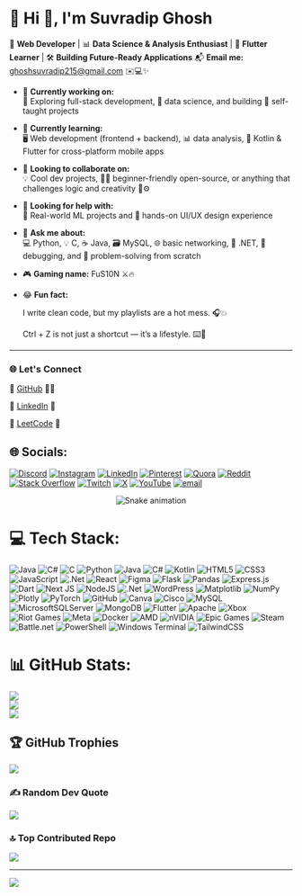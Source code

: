 # 💫 Hi 👋, I'm Suvradip Ghosh
🚀 **Web Developer** | 📊 **Data Science & Analysis Enthusiast** | 📱 **Flutter Learner** | 🛠️ **Building Future-Ready Applications**
📬 **Email me:** [ghoshsuvradip215@gmail.com](mailto:ghoshsuvradip215@gmail.com) ✉️💻✨


- 🔭 **Currently working on:**  
  🧱 Exploring full-stack development, 🧠 data science, and building 🧪 self-taught projects


- 🌱 **Currently learning:**  
  🖥️ Web development (frontend + backend), 📊 data analysis, 📲 Kotlin & Flutter for cross-platform mobile apps


- 🤝 **Looking to collaborate on:**  
  💡 Cool dev projects, 👨‍💻 beginner-friendly open-source, or anything that challenges logic and creativity 🧠⚙️


- 🧠 **Looking for help with:**  
  🤖 Real-world ML projects and 🎨 hands-on UI/UX design experience


- 💬 **Ask me about:**  
  💻 Python, 💡 C, ☕ Java, 🗃️ MySQL, 🌐 basic networking, 🧰 .NET, 🐞 debugging, and 🔧 problem-solving from scratch


- 🎮 **Gaming name:** FuS10N ⚔️🔥


- 😂 **Fun fact:**  

  I write clean code, but my playlists are a hot mess. 🎧💥  

  Ctrl + Z is not just a shortcut — it’s a lifestyle. ⌨️🔁

---

### 🌐 Let's Connect

🔗 [GitHub](https://github.com/Suvradip01) 👨‍💻  

🔗 [LinkedIn](https://www.linkedin.com/in/suvradip01) 💼  

🔗 [LeetCode](https://leetcode.com/u/SuvradipGhosh/) 🧠


## 🌐 Socials:
[![Discord](https://img.shields.io/badge/Discord-%237289DA.svg?logo=discord&logoColor=white)](https://discord.gg/JUbXGYHG26) [![Instagram](https://img.shields.io/badge/Instagram-%23E4405F.svg?logo=Instagram&logoColor=white)](https://instagram.com/Suvra.exe) [![LinkedIn](https://img.shields.io/badge/LinkedIn-%230077B5.svg?logo=linkedin&logoColor=white)](https://linkedin.com/in/suvradip01) [![Pinterest](https://img.shields.io/badge/Pinterest-%23E60023.svg?logo=Pinterest&logoColor=white)](https://pinterest.com/suvradip15) [![Quora](https://img.shields.io/badge/Quora-%23B92B27.svg?logo=Quora&logoColor=white)](https://quora.com/profile/Suvradip) [![Reddit](https://img.shields.io/badge/Reddit-%23FF4500.svg?logo=Reddit&logoColor=white)](https://reddit.com/user/u/AcanthaceaeBig7817 ) [![Stack Overflow](https://img.shields.io/badge/-Stackoverflow-FE7A16?logo=stack-overflow&logoColor=white)](https://stackoverflow.com/users/30808619) [![Twitch](https://img.shields.io/badge/Twitch-%239146FF.svg?logo=Twitch&logoColor=white)](https://twitch.tv/fusionw_w) [![X](https://img.shields.io/badge/X-black.svg?logo=X&logoColor=white)](https://x.com/@SuvradipGhosh7) [![YouTube](https://img.shields.io/badge/YouTube-%23FF0000.svg?logo=YouTube&logoColor=white)](https://youtube.com/@UCCi5LRjSxWDtSAtIQeCmG5Q) [![email](https://img.shields.io/badge/Email-D14836?logo=gmail&logoColor=white)](mailto:ghoshsuvradip215@gmail.com) 


<!-- Snake Game Repo View -->

<div align="center">
  <img src="https://profile-readme-generator.com/assets/snake.svg" alt="Snake animation" />
</div>


# 💻 Tech Stack:
![Java](https://img.shields.io/badge/java-%23ED8B00.svg?style=for-the-badge&logo=openjdk&logoColor=white) ![C#](https://img.shields.io/badge/c%23-%23239120.svg?style=for-the-badge&logo=csharp&logoColor=white) ![C](https://img.shields.io/badge/c-%2300599C.svg?style=for-the-badge&logo=c&logoColor=white) ![Python](https://img.shields.io/badge/python-3670A0?style=for-the-badge&logo=python&logoColor=ffdd54) ![Java](https://img.shields.io/badge/java-%23ED8B00.svg?style=for-the-badge&logo=openjdk&logoColor=white) ![C#](https://img.shields.io/badge/c%23-%23239120.svg?style=for-the-badge&logo=csharp&logoColor=white) ![Kotlin](https://img.shields.io/badge/kotlin-%237F52FF.svg?style=for-the-badge&logo=kotlin&logoColor=white) ![HTML5](https://img.shields.io/badge/html5-%23E34F26.svg?style=for-the-badge&logo=html5&logoColor=white) ![CSS3](https://img.shields.io/badge/css3-%231572B6.svg?style=for-the-badge&logo=css3&logoColor=white) ![JavaScript](https://img.shields.io/badge/javascript-%23323330.svg?style=for-the-badge&logo=javascript&logoColor=%23F7DF1E) ![.Net](https://img.shields.io/badge/.NET-5C2D91?style=for-the-badge&logo=.net&logoColor=white) ![React](https://img.shields.io/badge/react-%2320232a.svg?style=for-the-badge&logo=react&logoColor=%2361DAFB) ![Figma](https://img.shields.io/badge/figma-%23F24E1E.svg?style=for-the-badge&logo=figma&logoColor=white) ![Flask](https://img.shields.io/badge/flask-%23000.svg?style=for-the-badge&logo=flask&logoColor=white) ![Pandas](https://img.shields.io/badge/pandas-%23150458.svg?style=for-the-badge&logo=pandas&logoColor=white) ![Express.js](https://img.shields.io/badge/express.js-%23404d59.svg?style=for-the-badge&logo=express&logoColor=%2361DAFB) ![Dart](https://img.shields.io/badge/dart-%230175C2.svg?style=for-the-badge&logo=dart&logoColor=white) ![Next JS](https://img.shields.io/badge/Next-black?style=for-the-badge&logo=next.js&logoColor=white) ![NodeJS](https://img.shields.io/badge/node.js-6DA55F?style=for-the-badge&logo=node.js&logoColor=white) ![.Net](https://img.shields.io/badge/.NET-5C2D91?style=for-the-badge&logo=.net&logoColor=white) ![WordPress](https://img.shields.io/badge/WordPress-%23117AC9.svg?style=for-the-badge&logo=WordPress&logoColor=white) ![Matplotlib](https://img.shields.io/badge/Matplotlib-%23ffffff.svg?style=for-the-badge&logo=Matplotlib&logoColor=black) ![NumPy](https://img.shields.io/badge/numpy-%23013243.svg?style=for-the-badge&logo=numpy&logoColor=white) ![Plotly](https://img.shields.io/badge/Plotly-%233F4F75.svg?style=for-the-badge&logo=plotly&logoColor=white) ![PyTorch](https://img.shields.io/badge/PyTorch-%23EE4C2C.svg?style=for-the-badge&logo=PyTorch&logoColor=white) ![GitHub](https://img.shields.io/badge/github-%23121011.svg?style=for-the-badge&logo=github&logoColor=white) ![Canva](https://img.shields.io/badge/Canva-%2300C4CC.svg?style=for-the-badge&logo=Canva&logoColor=white) ![Cisco](https://img.shields.io/badge/cisco-%23049fd9.svg?style=for-the-badge&logo=cisco&logoColor=black) ![MySQL](https://img.shields.io/badge/mysql-4479A1.svg?style=for-the-badge&logo=mysql&logoColor=white) ![MicrosoftSQLServer](https://img.shields.io/badge/Microsoft%20SQL%20Server-CC2927?style=for-the-badge&logo=microsoft%20sql%20server&logoColor=white) ![MongoDB](https://img.shields.io/badge/MongoDB-%234ea94b.svg?style=for-the-badge&logo=mongodb&logoColor=white) ![Flutter](https://img.shields.io/badge/Flutter-%2302569B.svg?style=for-the-badge&logo=Flutter&logoColor=white) ![Apache](https://img.shields.io/badge/apache-%23D42029.svg?style=for-the-badge&logo=apache&logoColor=white) ![Xbox](https://img.shields.io/badge/xbox-%23107C10.svg?style=for-the-badge&logo=xbox&logoColor=white) ![Riot Games](https://img.shields.io/badge/riotgames-D32936.svg?style=for-the-badge&logo=riotgames&logoColor=white) ![Meta](https://img.shields.io/badge/Meta-%230467DF.svg?style=for-the-badge&logo=Meta&logoColor=white) ![Docker](https://img.shields.io/badge/docker-%230db7ed.svg?style=for-the-badge&logo=docker&logoColor=white) ![AMD](https://img.shields.io/badge/AMD-%23000000.svg?style=for-the-badge&logo=amd&logoColor=white) ![nVIDIA](https://img.shields.io/badge/nVIDIA-%2376B900.svg?style=for-the-badge&logo=nVIDIA&logoColor=white) ![Epic Games](https://img.shields.io/badge/epicgames-%23313131.svg?style=for-the-badge&logo=epicgames&logoColor=white) ![Steam](https://img.shields.io/badge/steam-%23000000.svg?style=for-the-badge&logo=steam&logoColor=white) ![Battle.net](https://img.shields.io/badge/battle.net-%2300AEFF.svg?style=for-the-badge&logo=battle.net&logoColor=white) ![PowerShell](https://img.shields.io/badge/PowerShell-%235391FE.svg?style=for-the-badge&logo=powershell&logoColor=white) ![Windows Terminal](https://img.shields.io/badge/Windows%20Terminal-%234D4D4D.svg?style=for-the-badge&logo=windows-terminal&logoColor=white) ![TailwindCSS](https://img.shields.io/badge/tailwindcss-%2338B2AC.svg?style=for-the-badge&logo=tailwind-css&logoColor=white)


# 📊 GitHub Stats:
![](https://github-readme-stats.vercel.app/api?username=Suvradip01&theme=neon&hide_border=false&include_all_commits=true&count_private=false)<br/>
![](https://nirzak-streak-stats.vercel.app/?user=Suvradip01&theme=neon&hide_border=false)<br/>
![](https://github-readme-stats.vercel.app/api/top-langs/?username=Suvradip01&theme=neon&hide_border=false&include_all_commits=true&count_private=false&layout=compact)

## 🏆 GitHub Trophies
![](https://github-profile-trophy.vercel.app/?username=Suvradip01&theme=radical&no-frame=false&no-bg=true&margin-w=4)

### ✍️ Random Dev Quote
![](https://quotes-github-readme.vercel.app/api?type=horizontal&theme=radical)

### 🔝 Top Contributed Repo
![](https://github-contributor-stats.vercel.app/api?username=Suvradip01&limit=5&theme=dark&combine_all_yearly_contributions=true)

---
[![](https://visitcount.itsvg.in/api?id=Suvradip01&icon=0&color=0)](https://visitcount.itsvg.in)

<!-- Proudly created with GPRM ( https://gprm.itsvg.in ) -->
